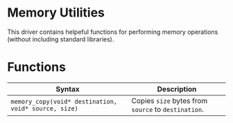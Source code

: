 # Memory Utilities
This driver contains helpeful functions for performing memory operations (without including standard libraries).

# Functions

| Syntax | Description |
|--------|-------------|
|`memory_copy(void* destination, void* source, size)` | Copies `size` bytes from `source` to `destination`. |